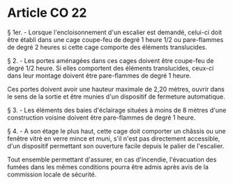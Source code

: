 # Article CO 22

§ 1er. - Lorsque l'encloisonnement d'un escalier est demandé, celui-ci doit être établi dans une cage coupe-feu de degré 1 heure 1/2 ou pare-flammes de degré 2 heures si cette cage comporte des éléments translucides.

§ 2. - Les portes aménagées dans ces cages doivent être coupe-feu de degré 1/2 heure. Si elles comportent des éléments translucides, ceux-ci dans leur montage doivent être pare-flammes de degré 1 heure.

Ces portes doivent avoir une hauteur maximale de 2,20 mètres, ouvrir dans le sens de la sortie et être munies d'un dispositif de fermeture automatique.

§ 3. - Les éléments des baies d'éclairage situées à moins de 8 mètres d'une construction voisine doivent être pare-flammes de degré 1 heure.

§ 4. - A son étage le plus haut, cette cage doit comporter un châssis ou une fenêtre vitré en verre mince et muni, s'il n'est pas directement accessible, d'un dispositif permettant son ouverture facile depuis le palier de l'escalier.

Tout ensemble permettant d'assurer, en cas d'incendie, l'évacuation des fumées dans les mêmes conditions pourra être admis après avis de la commission locale de sécurité.
